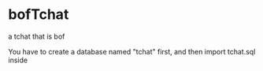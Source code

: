 # bofTchat
a tchat that is bof

You have to create a database named "tchat" first, and then import tchat.sql inside
